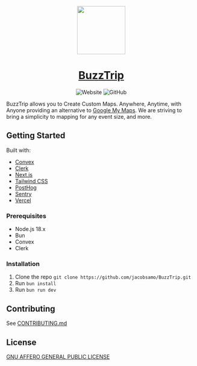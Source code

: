 <p align="center">
  <a href="https://buzztrip.co/">
    <img src="https://buzztrip.co/logos/logo_x128.png" height="128" width="128">
    <h1 align="center">BuzzTrip</h1>
  </a>
</p>

<p align="center">
    <img alt="Website" src="https://img.shields.io/website?down_color=red&down_message=Offline&label=Website&up_message=Online&url=https%3A%2F%2Fwww.mixiecooking.com">
    <img alt="GitHub" src="https://img.shields.io/github/license/jacobsamo/buzztirp?color=blue">
    <!-- <img alt="GitHub Workflow Status (with branch)" src="https://img.shields.io/github/actions/workflow/status/eirfire/mixie/intergrate.yml?branch=master"> -->
</p>

BuzzTrip allows you to Create Custom Maps. Anywhere, Anytime, with Anyone providing an alternative to [Google My Maps](https://www.google.com.au/maps/about/mymaps/). We are striving to bring a simplicity to mapping for any event size, and more.

## Getting Started

Built with:

- [Convex](https://convex.dev/)
- [Clerk](https://clerk.com/)
- [Next.js](https://nextjs.org/)
- [Tailwind CSS](https://tailwindcss.com/)
- [PostHog](https://posthog.com/)
- [Sentry](https://sentry.io/)
- [Vercel](https://vercel.com/)

### Prerequisites

- Node.js 18.x
- Bun
- Convex
- Clerk

### Installation

1. Clone the repo `git clone https://github.com/jacobsamo/BuzzTrip.git`
2. Run `bun install`
3. Run `bun run dev`

## Contributing

See [CONTRIBUTING.md](./CONTRIBUTING.md)

## License

[GNU AFFERO GENERAL PUBLIC LICENSE](./LICENCE)
